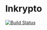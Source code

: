 # lnkrypto

[![Build Status](https://travis-ci.org/liniku/lnkrypto.svg?branch=master)](https://travis-ci.org/liniku/lnkrypto)
